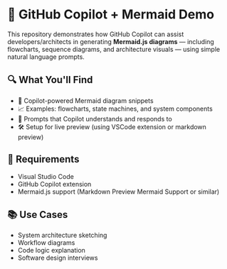 # 🧠 GitHub Copilot + Mermaid Demo

This repository demonstrates how GitHub Copilot can assist developers/architects in generating **Mermaid.js diagrams** — including flowcharts, sequence diagrams, and architecture visuals — using simple natural language prompts.

## 🔍 What You'll Find
- 📝 Copilot-powered Mermaid diagram snippets
- 📈 Examples: flowcharts, state machines, and system components
- 🤖 Prompts that Copilot understands and responds to
- 🛠️ Setup for live preview (using VSCode extension or markdown preview)

## 🚀 Requirements
- Visual Studio Code
- GitHub Copilot extension
- Mermaid.js support (Markdown Preview Mermaid Support or similar)

## 📚 Use Cases
- System architecture sketching
- Workflow diagrams
- Code logic explanation
- Software design interviews
